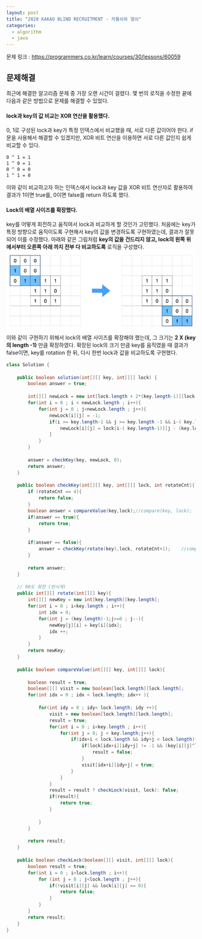 ```yaml
---
layout: post
title: "2020 KAKAO BLIND RECRUITMENT - 자물쇠와 열쇠"
categories:
  - algorithm
  - java
---
```


문제 링크 : <https://programmers.co.kr/learn/courses/30/lessons/60059>

## 문제해결
최근에 해결한 알고리즘 문제 중 가장 오랜 시간이 걸렸다. 몇 번의 로직을 수정한 끝에 다음과 같은 방법으로 문제를 해결할 수 있었다.
#### lock과 key의 값 비교는 XOR 연산을 활용했다.
0, 1로 구성된 lock과 key가 특정 인덱스에서 비교했을 때, 서로 다른 값이어야 한다. if문을 사용해서 해결할 수 있겠지만, XOR 비트 연산을 이용하면 서로 다른 값인지 쉽게 비교할 수 있다.
```
0 ^ 1 = 1
1 ^ 0 = 1
0 ^ 0 = 0
1 ^ 1 = 0
```
이와 같이 비교하고자 하는 인덱스에서 lock과 key 값을 XOR 비트 연산자로 활용하여 결과가 1이면 true를, 0이면 false를 return 하도록 했다.

#### Lock의 배열 사이즈를 확장했다.
key를 어떻게 회전하고 움직여서 lock과 비교하게 할 것인가 고민했다. 처음에는 key가 특정 방향으로 움직이도록 구현해서 key의 값을 변경하도록 구현하였는데, 결과가 잘못되어 이를 수정했다.
아래와 같은 그림처럼 **key의 값을 건드리지 않고, lock의 왼쪽 위에서부터 오른쪽 아래 까지 전부 다 비교하도록** 로직을 구성했다.    
![texture theme preview](/img/201227_algorithm.png)   
이와 같이 구현하기 위해서 lock의 배열 사이즈를 확장해야 했는데, 그 크기는 **2 X (key의 length -1)** 만큼 확장하였다. 확장된 lock의 크기 만큼 key를 움직였을 때 결과가 false이면, key를 rotation 한 뒤, 다시 한번 lock과 값을 비교하도록 구현했다.
```java
class Solution {

    public boolean solution(int[][] key, int[][] lock) {
        boolean answer = true;

        int[][] newLock = new int[lock.length + 2*(key.length-1)][lock.length + 2*(key.length-1)];
        for(int i = 0 ; i < newLock.length ; i++){
            for(int j = 0 ; j<newLock.length ; j++){
                newLock[i][j] = -1;
                if(i >= key.length-1 && j >= key.length -1 && i-( key.length-1) < lock.length && j - (key.length-1) < lock.length){
                    newLock[i][j] = lock[i-( key.length-1)][j - (key.length-1)];
                }
            }
        }

        answer = checkKey(key, newLock, 0);
        return answer;
    }

    public boolean checkKey(int[][] key, int[][] lock, int rotateCnt){
        if (rotateCnt == 4){
            return false;
        }
        boolean answer = compareValue(key,lock);//compare(key, lock);
        if(answer == true){
            return true;
        }

        if(answer == false){
            answer = checkKey(rotate(key),lock, rotateCnt+1);    //compare(lock[i][j], rotate(key)[i][j]);
        }

        return answer;
    }

    // 90도 회전 (반시계)
    public int[][] rotate(int[][] key){
        int[][] newKey = new int[key.length][key.length];
        for(int i = 0 ; i<key.length ; i++){
            int idx = 0;
            for(int j = (key.length)-1;j>=0 ; j--){
                newKey[j][i] = key[i][idx];
                idx ++;
            }
        }
        return newKey;
    }

    public boolean compareValue(int[][] key, int[][] lock){

        boolean result = true;
        boolean[][] visit = new boolean[lock.length][lock.length];
        for(int idx = 0 ; idx < lock.length; idx++ ){

            for(int idy = 0 ; idy< lock.length; idy ++){
                visit = new boolean[lock.length][lock.length];
                result = true;
                for(int i = 0 ; i<key.length ; i++){
                    for(int j = 0; j < key.length;j++){
                        if(idx+i < lock.length && idy+j < lock.length){
                            if(lock[idx+i][idy+j] != -1 && (key[i][j]^lock[idx+i][idy+j])!=1){
                                result = false;
                            }
                            visit[idx+i][idy+j] = true;
                        }
                    }
                }
                result = result ? checkLock(visit, lock): false;
                if(result){
                    return true;
                }

            }
        }

        return result;
    }

    public boolean checkLock(boolean[][] visit, int[][] lock){
        boolean result = true;
        for(int i = 0 ; i<lock.length ; i++){
            for (int j = 0 ; j<lock.length ; j++){
                if(!visit[i][j] && lock[i][j] == 0){
                    return false;
                }
            }
        }
        return result;
    }
}
```

